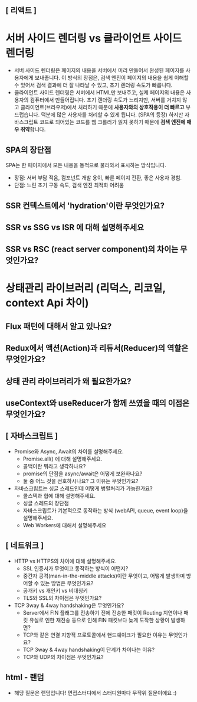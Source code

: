 ## [ 리액트 ]

# 서버 사이드 렌더링 vs 클라이언트 사이드 렌더링
- 서버 사이드 렌더링은 페이지의 내용을 서버에서 미리 만들어서 완성된 페이지를 사용자에게 보내줍니다. 이 방식의 장점은, 검색 엔진이 페이지의 내용을 쉽게 이해할 수 있어서 검색 결과에 더 잘 나타날 수 있고, 초기 렌더링 속도가 빠릅니다. 
- 클라이언트 사이드 렌더링은 서버에서 HTML만 보내주고, 실제 페이지의 내용은 사용자의 컴퓨터에서 만들어집니다. 초기 렌더링 속도가 느리지만, 서버를 거치지 않고 클라이언트(브라우저)에서 처리하기 때문에 **사용자와의 상호작용이 더 빠르고** 부드럽습니다. 덕분에 많은 사용자를 처리할 수 있게 됩니다. (SPA의 등장) 하지만 자바스크립트 코드로 되어있는 코드를 웹 크롤러가 읽지 못하기 때문에 **검색 엔진에 매우 취약**합니다.
## SPA의 장단점
SPA는 한 페이지에서 모든 내용을 동적으로 불러와서 표시하는 방식입니다. 
- 장점: 서버 부담 적음, 컴포넌트 개발 용이, 빠른 페이지 전환, 좋은 사용자 경험.
- 단점: 느린 초기 구동 속도, 검색 엔진 최적화 어려움
## SSR 컨텍스트에서 'hydration'이란 무엇인가요?
## SSR vs SSG vs ISR 에 대해 설명해주세요
## SSR vs RSC (react server component)의 차이는 무엇인가요?
# 상태관리 라이브러리 (리덕스, 리코일, context Api 차이)
## Flux 패턴에 대해서 알고 있나요?
## Redux에서 액션(Action)과 리듀서(Reducer)의 역할은 무엇인가요?
## 상태 관리 라이브러리가 왜 필요한가요?
## useContext와 useReducer가 함께 쓰였을 때의 이점은 무엇인가요?

## [ 자바스크립트 ]

- Promise와 Async, Await의 차이를 설명해주세요.
    - Promise.all() 에 대해 설명해주세요.
    - 콜백이란 뭐라고 생각하나요?
    - promise의 단점을 async/await은 어떻게 보완하나요?
    - 둘 중 어느 것을 선호하시나요? 그 이유는 무엇인가요?
- 자바스크립트는 싱글 스레드인데 어떻게 병렬처리가 가능한가요?
    - 콜스택과 힙에 대해 설명해주세요.
    - 싱글 스레드의 장단점
    - 자바스크립트가 기본적으로 동작하는 방식 (webAPI, queue, event loop)을 설명해주세요.
    - Web Workers에 대해서 설명해주세요

## [ 네트워크 ]

- HTTP vs HTTPS의 차이에 대해 설명해주세요.
    - SSL 인증서가 무엇이고 동작하는 방식이 어떤지?
    - 중간자 공격(man-in-the-middle attacks)이란 무엇이고, 어떻게 발생하며 방어할 수 있는 방법은 무엇인가요?
    - 공개키 vs 개인키 vs 비대칭키
    - TLS와 SSL의 차이점은 무엇인가요?
- TCP 3way & 4way handshaking은 무엇인가요?
    - Server에서 FIN 플래그를 전송하기 전에 전송한 패킷이 Routing 지연이나 패킷 유실로 인한 재전송 등으로 인해 FIN 패킷보다 늦게 도작한 상황이 발생하면?
    - TCP와 같은 연결 지향적 프로토콜에서 핸드쉐이크가 필요한 이유는 무엇인가요?
    - TCP 3way & 4way handshaking이 단계가 차이나는 이유?
    - TCP와 UDP의 차이점은 무엇인가요?

## html - 랜덤

- 해당 질문은 랜덤입니다! 면접스터디에서 스터디원마다 무작위 질문이에요 :)